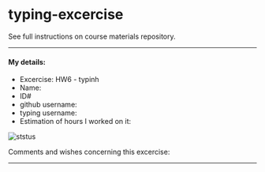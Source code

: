 # typing-excercise

See full instructions on course materials repository.

---

#### My details:

- Excercise: HW6 - typinh
- Name:
- ID#
- github username:
- typing username:
- Estimation of hours I worked on it:

![ststus](./link-to-my-course-status.png)

Comments and wishes concerning this excercise:

---
